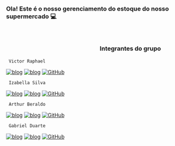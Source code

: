 ### Ola! Este é o nosso gerenciamento do estoque do nosso supermercado    💻   
ㅤㅤ

### ㅤㅤㅤㅤㅤㅤㅤㅤㅤㅤㅤㅤㅤㅤㅤㅤㅤIntegrantes do grupo
     Victor Raphael

[![blog](https://img.shields.io/badge/LinkedIn-0077B5?style=for-the-badge&logo=linkedin&logoColor=white)](https://www.linkedin.com/in/victor-raphael-74a96027b)
[![blog](https://img.shields.io/badge/Instagram-E4405F?style=for-the-badge&logo=instagram&logoColor=white)](https://www.instagram.com/oo_vitin/)
[![GitHub](https://img.shields.io/badge/github-%23121011.svg?style=for-the-badge&logo=github&logoColor=white)](https://github.com/Odev-victor/)

     Izabella Silva

[![blog](https://img.shields.io/badge/LinkedIn-0077B5?style=for-the-badge&logo=linkedin&logoColor=white)](https://www.linkedin.com/in/victor-raphael-74a96027b)
[![blog](https://img.shields.io/badge/Instagram-E4405F?style=for-the-badge&logo=instagram&logoColor=white)](https://www.instagram.com/oo_vitin/)
[![GitHub](https://img.shields.io/badge/github-%23121011.svg?style=for-the-badge&logo=github&logoColor=white)](https://github.com/IzabellaSilvaMoraes/)

     Arthur Beraldo

[![blog](https://img.shields.io/badge/LinkedIn-0077B5?style=for-the-badge&logo=linkedin&logoColor=white)](https://www.linkedin.com/in/victor-raphael-74a96027b)
[![blog](https://img.shields.io/badge/Instagram-E4405F?style=for-the-badge&logo=instagram&logoColor=white)](https://www.instagram.com/artsberaldo/)
[![GitHub](https://img.shields.io/badge/github-%23121011.svg?style=for-the-badge&logo=github&logoColor=white)](https://github.com/ArtsBeraldo/)

     Gabriel Duarte

[![blog](https://img.shields.io/badge/LinkedIn-0077B5?style=for-the-badge&logo=linkedin&logoColor=white)](https://www.linkedin.com/in/victor-raphael-74a96027b)
[![blog](https://img.shields.io/badge/Instagram-E4405F?style=for-the-badge&logo=instagram&logoColor=white)](https://www.instagram.com/gabrielc_duarte/)
[![GitHub](https://img.shields.io/badge/github-%23121011.svg?style=for-the-badge&logo=github&logoColor=white)](https://github.com/GabrielD1901/)

ㅤ
ㅤ
ㅤ

